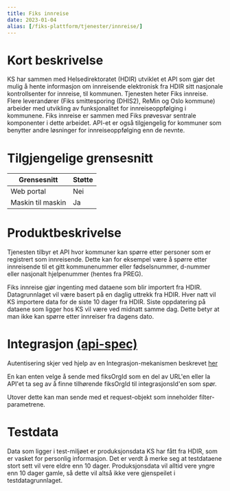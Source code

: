 ```yaml
---
title: Fiks innreise
date: 2023-01-04
alias: [/fiks-plattform/tjenester/innreise/]
---
```


# Kort beskrivelse
KS har sammen med Helsedirektoratet (HDIR) utviklet et API som gjør det mulig å hente informasjon om innreisende elektronisk fra HDIR sitt 
nasjonale kontrollsenter for innreise, til kommunen. 
Tjenesten heter Fiks innreise. 
Flere leverandører (Fiks smittesporing (DHIS2), ReMin og Oslo kommune) arbeider med utvikling av funksjonalitet for innreiseoppfølging i kommunene. 
Fiks innreise er sammen med Fiks prøvesvar sentrale komponenter i dette arbeidet. 
API-et er også tilgjengelig for kommuner som benytter andre løsninger for innreiseoppfølging enn de nevnte.

# Tilgjengelige grensesnitt
| Grensesnitt | Støtte |
|------|------|
| Web portal | Nei |
| Maskin til maskin | Ja |

# Produktbeskrivelse
Tjenesten tilbyr et API hvor kommuner kan spørre etter personer som er registrert som innreisende. 
Dette kan for eksempel være å spørre etter innreisende til et gitt kommunenummer eller fødselsnummer, d-nummer eller nasjonalt hjelpenummer (hentes fra PREG).

Fiks innreise gjør ingenting med dataene som blir importert fra HDIR. Datagrunnlaget vil være basert på en daglig uttrekk fra HDIR. 
Hver natt vil KS importere data for de siste 10 dager fra HDIR. Siste oppdatering på dataene som ligger hos KS vil være ved midnatt samme dag. 
Dette betyr at man ikke kan spørre etter innreiser fra dagens dato.

# Integrasjon [(api-spec)](https://editor.swagger.io/?url=https://developers.fiks.ks.no/api/innreise-api-v1.json)
Autentisering skjer ved hjelp av en Integrasjon-mekanismen beskrevet [her](https://ks-no.github.io/fiks-plattform/integrasjoner/#integrasjon)

En kan enten velge å sende med fiksOrgId som en del av URL'en eller la API'et ta seg av å finne tilhørende fiksOrgId til integrasjonsId'en som spør.

Utover dette kan man sende med et request-objekt som inneholder filter-parametrene.

# Testdata
Data som ligger i test-miljøet er produksjonsdata KS har fått fra HDIR, som er vasket for personlig informasjon. 
Det er verdt å merke seg at testdataene stort sett vil vere eldre enn 10 dager. Produksjonsdata vil alltid vere yngre enn 10 dager gamle, så dette vil altså ikke vere gjenspeilet i testdatagrunnlaget.   